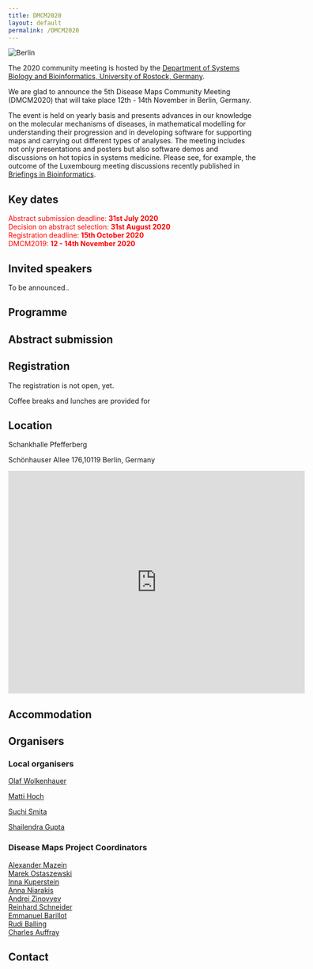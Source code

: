 ```yaml
---
title: DMCM2020
layout: default
permalink: /DMCM2020
---
```

<img src="../images/places/BerlinImage.jpg" alt="Berlin"/>

The 2020 community meeting is hosted by the <a href="https://www.sbi.uni-rostock.de//">Department of Systems Biology and Bioinformatics, University of Rostock, Germany</a>.

We are glad to announce the 5th Disease Maps Community Meeting (DMCM2020) that will take place 12th - 14th November in Berlin, Germany.

The event is held on yearly basis and presents advances in our knowledge on the molecular mechanisms of diseases, in mathematical modelling for understanding their progression and in developing software for supporting maps and carrying out different types of analyses. The meeting includes not only presentations and posters but also software demos and discussions on hot topics in systems medicine. Please see, for example, the outcome of the Luxembourg meeting discussions recently published in <a href="https://doi.org/10.1093/bib/bby024">Briefings in Bioinformatics</a>.

## Key dates

<p style="color:red;">
Abstract submission deadline: <strong><font color="red">31st July 2020</font></strong><br />
Decision on abstract selection: <strong><font color="red">31st August 2020</font></strong><br />
Registration deadline: <strong><font color="red">15th October 2020</font></strong><br />
DMCM2019: <strong><font color="red">12 - 14th November 2020</font></strong>
</p>

## Invited speakers

To be announced..

## Programme


## Abstract submission


## Registration

The registration is not open, yet.

Coffee breaks and lunches are provided for


## Location

Schankhalle Pfefferberg

Schönhauser Allee 176,10119 Berlin, Germany

<iframe src="https://www.google.com/maps/embed?pb=!1m18!1m12!1m3!1d2040.9519968760565!2d13.412466608932645!3d52.53136004658622!2m3!1f0!2f0!3f0!3m2!1i1024!2i768!4f13.1!3m3!1m2!1s0x47a851fd55d794b9%3A0xbbee9064a55ffd34!2sPfefferberg!5e0!3m2!1sen!2sde!4v1581950932737!5m2!1sen!2sde" width="600" height="450" frameborder="0" style="border:0;" allowfullscreen=""></iframe>


## Accommodation


## Organisers

### Local organisers

<p><a href="mailto:olaf.wolkenhauer@uni-rostock.de">Olaf Wolkenhauer</a>  
<p><a href="mailto:matti.hoch@uni-rostock.de">Matti Hoch</a>
<p><a href="mailto:suchi.smita@uni-rostock.de">Suchi Smita</a>  
<p><a href="mailto:shailendra.gupta@uni-rostock.de">Shailendra Gupta</a>  

### Disease Maps Project Coordinators

<p><a href="mailto:a.mazein@gmail.com">Alexander Mazein</a>
<br /><a href="mailto:marek.ostaszewski@uni.lu">Marek Ostaszewski</a>
<br /><a href="mailto:inna.kuperstein@curie.fr">Inna Kuperstein</a>
<br /><a href="mailto:anna.niaraki@univ-evry.fr">Anna Niarakis</a>
<br /><a href="mailto:andrei.zinovyev@curie.fr">Andrei Zinovyev</a>
<br /><a href="mailto:reinhard.schneider@uni.lu">Reinhard Schneider</a>
<br /><a href="mailto:emmanuel.barillot@curie.fr ">Emmanuel Barillot</a>
<br /><a href="mailto:rudi.balling@uni.lu">Rudi Balling</a>
<br /><a href="mailto:cauffray@eisbm.org">Charles Auffray</a>
</p>

## Contact
